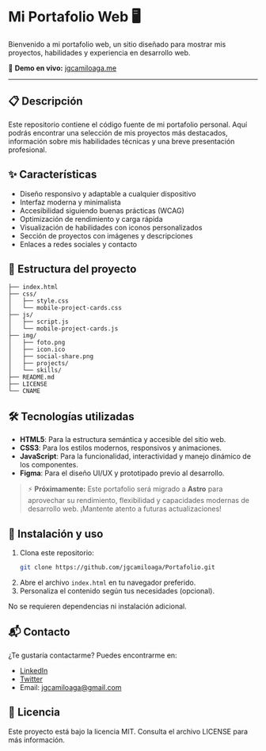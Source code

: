 # Mi Portafolio Web 🖥️

Bienvenido a mi portafolio web, un sitio diseñado para mostrar mis proyectos, habilidades y experiencia en desarrollo web.

🔗 **Demo en vivo:** [jgcamiloaga.me](https://jgcamiloaga.me)

---

## 📋 Descripción

Este repositorio contiene el código fuente de mi portafolio personal. Aquí podrás encontrar una selección de mis proyectos más destacados, información sobre mis habilidades técnicas y una breve presentación profesional.

## ✨ Características

- Diseño responsivo y adaptable a cualquier dispositivo
- Interfaz moderna y minimalista
- Accesibilidad siguiendo buenas prácticas (WCAG)
- Optimización de rendimiento y carga rápida
- Visualización de habilidades con iconos personalizados
- Sección de proyectos con imágenes y descripciones
- Enlaces a redes sociales y contacto

## 📁 Estructura del proyecto

```
├── index.html
├── css/
│   ├── style.css
│   └── mobile-project-cards.css
├── js/
│   ├── script.js
│   └── mobile-project-cards.js
├── img/
│   ├── foto.png
│   ├── icon.ico
│   ├── social-share.png
│   ├── projects/
│   └── skills/
├── README.md
├── LICENSE
└── CNAME
```

## 🛠️ Tecnologías utilizadas

- **HTML5**: Para la estructura semántica y accesible del sitio web.
- **CSS3**: Para los estilos modernos, responsivos y animaciones.
- **JavaScript**: Para la funcionalidad, interactividad y manejo dinámico de los componentes.
- **Figma**: Para el diseño UI/UX y prototipado previo al desarrollo.

> ⚡ **Próximamente:** Este portafolio será migrado a **Astro** para aprovechar su rendimiento, flexibilidad y capacidades modernas de desarrollo web. ¡Mantente atento a futuras actualizaciones!

## 🚀 Instalación y uso

1. Clona este repositorio:
   ```bash
   git clone https://github.com/jgcamiloaga/Portafolio.git
   ```
2. Abre el archivo `index.html` en tu navegador preferido.
3. Personaliza el contenido según tus necesidades (opcional).

No se requieren dependencias ni instalación adicional.

## 📬 Contacto

¿Te gustaría contactarme? Puedes encontrarme en:

- [LinkedIn](https://www.linkedin.com/in/jgcamiloaga)
- [Twitter](https://twitter.com/jgcamiloaga)
- Email: jgcamiloaga@gmail.com

## 📄 Licencia

Este proyecto está bajo la licencia MIT. Consulta el archivo LICENSE para más información.
